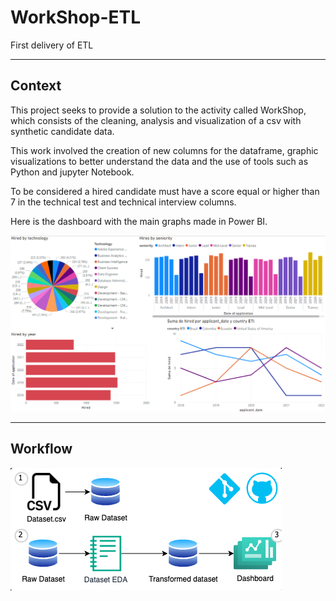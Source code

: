 # WorkShop-ETL
First delivery of ETL

---
## Context
This project seeks to provide a solution to the activity called WorkShop, which consists of the cleaning, analysis and visualization of a csv with synthetic candidate data.

This work involved the creation of new columns for the dataframe, graphic visualizations to better understand the data and the use of tools such as Python and jupyter Notebook.

To be considered a hired candidate must have a score equal or higher than 7 in the technical test and technical interview columns.

Here is the dashboard with the main graphs made in Power BI. 

![Dasboard by Power BI](images/Dashboard.png)

---
## Workflow
![workflow](images/Workflow.png)
